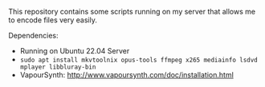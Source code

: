 This repository contains some scripts running on my server that allows me to encode files very easily.

Dependencies:
* Running on Ubuntu 22.04 Server
* `sudo apt install mkvtoolnix opus-tools ffmpeg x265 mediainfo lsdvd mplayer libbluray-bin`
* VapourSynth: http://www.vapoursynth.com/doc/installation.html
